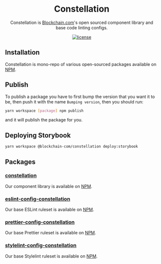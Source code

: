 <h1 align="center">Constellation</h1>

<div align="center">

Constellation is [Blockchain.com](https://blockchain.com)'s open sourced component library and base code linting configs.

[![license](https://img.shields.io/badge/license-MIT-blue.svg)](https://https://github.com/blockchain/constellation/blob/master/LICENSE)

</div>

## Installation

Constellation is mono-repo of various open-sourced packages available on [NPM](https://www.npmjs.com/~blockchain-official/constellation).

## Publish

To publish a package you have to first bump the version that you want it to be, then push it with the name `Bumping version`, then you should run:

```sh
yarn workspace [package] npm publish
```

and it will publish the package for you.

## Deploying Storybook
```sh
yarn workspace @blockchain-com/constellation deploy:storybook
```

## Packages

### [constellation](./packages/constellation)

Our component library is available on [NPM](https://www.npmjs.com/package/constellation).

### [eslint-config-constellation](./packages/eslint-config-constellation)

Our base ESLint ruleset is available on [NPM](https://www.npmjs.com/package/eslint-config-constellation).

### [prettier-config-constellation](./packages/prettier-config-constellation)

Our base Prettier ruleset is available on [NPM](https://www.npmjs.com/package/prettier-config-constellation).

### [stylelint-config-constellation](./packages/stylelint-config-constellation)

Our base Stylelint ruleset is available on [NPM](https://www.npmjs.com/package/stylelint-config-constellation).
